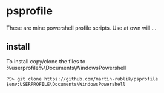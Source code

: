 # psprofile
These are mine powershell profile scripts. Use at own will ...

## install
To install copy/clone the files to %userprofile%\Documents\WindowsPowershell 
```
PS> git clone https://github.com/martin-rublik/psprofile $env:USERPROFILE\Documents\WindowsPowershell 
```

